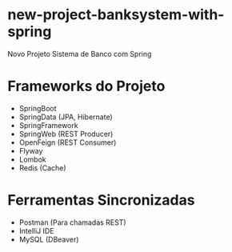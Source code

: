# new-project-banksystem-with-spring
Novo Projeto Sistema de Banco com Spring

# Frameworks do Projeto
- SpringBoot
- SpringData (JPA, Hibernate)
- SpringFramework
- SpringWeb (REST Producer)
- OpenFeign (REST Consumer)
- Flyway
- Lombok
- Redis (Cache)

# Ferramentas Sincronizadas
- Postman (Para chamadas REST)
- IntelliJ IDE
- MySQL (DBeaver)
